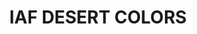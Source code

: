 ---
title: "IAF DESERT COLORS"
price: "TBA"
desc: "Set Akrilnih Boja , Avijacija"
img_path: "/assets/img/A.MIG-7200.jpg"
brand: AMMO
available: true
special_offer: false
soon: false
cat: "Akrilne-Boje"
subcat: "AB-AMMO"
subsubcat: "AkrilneBoje-AMMO-SETOVI-AKRILNIH-BOJA"
---